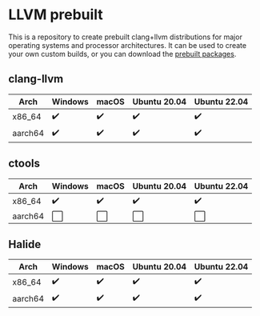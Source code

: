 # LLVM prebuilt

This is a repository to create prebuilt clang+llvm distributions for major operating systems and processor architectures. It can be used to create your own custom builds, or you can download the [prebuilt packages](https://github.com/awakecoding/llvm-prebuilt/releases).

## clang-llvm

Arch                  | Windows            | macOS              | Ubuntu 20.04       | Ubuntu 22.04
----------------------|--------------------|--------------------|--------------------|--------------------
x86_64                | :heavy_check_mark: | :heavy_check_mark: | :heavy_check_mark: | :heavy_check_mark:
aarch64               | :heavy_check_mark: | :heavy_check_mark: | :heavy_check_mark: | :heavy_check_mark:

## ctools

Arch                  | Windows            | macOS              | Ubuntu 20.04       | Ubuntu 22.04
----------------------|--------------------|--------------------|--------------------|--------------------
x86_64                | :heavy_check_mark: | :heavy_check_mark: | :heavy_check_mark: | :heavy_check_mark:
aarch64               | :white_large_square: | :white_large_square: | :white_large_square: | :white_large_square:

## Halide

Arch                  | Windows            | macOS              | Ubuntu 20.04       | Ubuntu 22.04
----------------------|--------------------|--------------------|--------------------|--------------------
x86_64                | :heavy_check_mark: | :heavy_check_mark: | :heavy_check_mark: | :heavy_check_mark:
aarch64               | :heavy_check_mark: | :heavy_check_mark: | :heavy_check_mark: | :heavy_check_mark:
